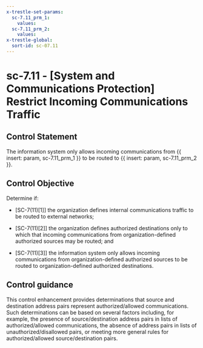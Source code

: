 ```yaml
---
x-trestle-set-params:
  sc-7.11_prm_1:
    values:
  sc-7.11_prm_2:
    values:
x-trestle-global:
  sort-id: sc-07.11
---
```


# sc-7.11 - \[System and Communications Protection\] Restrict Incoming Communications Traffic

## Control Statement

The information system only allows incoming communications from {{ insert: param, sc-7.11_prm_1 }} to be routed to {{ insert: param, sc-7.11_prm_2 }}.

## Control Objective

Determine if:

- \[SC-7(11)[1]\] the organization defines internal communications traffic to be routed to external networks;

- \[SC-7(11)[2]\] the organization defines authorized destinations only to which that incoming communications from organization-defined authorized sources may be routed; and

- \[SC-7(11)[3]\] the information system only allows incoming communications from organization-defined authorized sources to be routed to organization-defined authorized destinations.

## Control guidance

This control enhancement provides determinations that source and destination address pairs represent authorized/allowed communications. Such determinations can be based on several factors including, for example, the presence of source/destination address pairs in lists of authorized/allowed communications, the absence of address pairs in lists of unauthorized/disallowed pairs, or meeting more general rules for authorized/allowed source/destination pairs.
